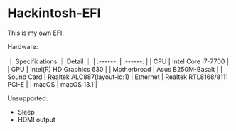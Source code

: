 # Hackintosh-EFI
This is my own EFI.

Hardware:

｜ Specifications ｜ Detail ｜
| :------: | :------: |
| CPU | Intel Core i7-7700 |
| GPU | Intel(R) HD Graphics 630 |
| Motherbroad | Asus B250M-Basalt |
| Sound Card | Realtek ALC887(layout-id:1)
| Ethernet | Realtek RTL8168/8111 PCI-E |
| macOS | macOS 13.1 |

Unsupported: 
+ Sleep
+ HDMI output

